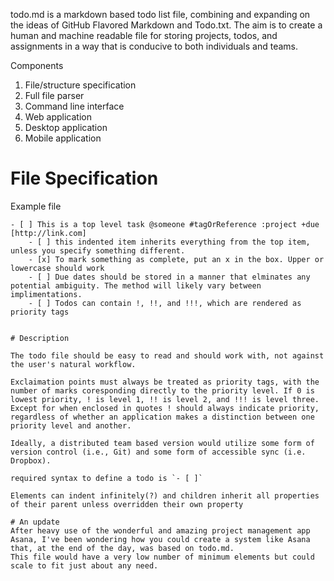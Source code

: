 todo.md is a markdown based todo list file, combining and expanding on the ideas of GitHub Flavored Markdown and Todo.txt. The aim is to create a human and machine readable file for storing projects, todos, and assignments in a way that is conducive to both individuals and teams.

Components
1. File/structure specification
2. Full file parser
3. Command line interface
4. Web application
5. Desktop application
6. Mobile application

# File Specification
Example file
```
- [ ] This is a top level task @someone #tagOrReference :project +due [http://link.com]
	- [ ] this indented item inherits everything from the top item, unless you specify something different.
	- [x] To mark something as complete, put an x in the box. Upper or lowercase should work
	- [ ] Due dates should be stored in a manner that elminates any potential ambiguity. The method will likely vary between implimentations.
	- [ ] Todos can contain !, !!, and !!!, which are rendered as priority tags


# Description

The todo file should be easy to read and should work with, not against the user's natural workflow.

Exclaimation points must always be treated as priority tags, with the number of marks coresponding directly to the priority level. If 0 is lowest priority, ! is level 1, !! is level 2, and !!! is level three. Except for when enclosed in quotes ! should always indicate priority, regardless of whether an application makes a distinction between one priority level and another.

Ideally, a distributed team based version would utilize some form of version control (i.e., Git) and some form of accessible sync (i.e. Dropbox).

required syntax to define a todo is `- [ ]`

Elements can indent infinitely(?) and children inherit all properties of their parent unless overridden their own property

# An update
After heavy use of the wonderful and amazing project management app Asana, I've been wondering how you could create a system like Asana that, at the end of the day, was based on todo.md.
This file would have a very low number of minimum elements but could scale to fit just about any need.
